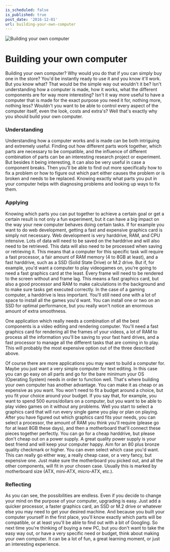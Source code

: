 ```yaml
---
is_scheduled: false
is_published: true
post_date: '2016-12-01'
url: building-your-own-computer
---
```


![Building your own computer](/images/articles/construction.jpg)

# Building your own computer

Building your own computer? Why would you do that if you can simply buy one in the store? You'd be instantly ready to use it and you know it'll work. But you know what? That would be the simple way out wouldn't it be? Isn't understanding how a computer is made, how it works, what the different components are for way more interesting? Isn't it way more useful to have a computer that is made for the exact purpose you need it for, nothing more, nothing less? Wouldn't you want to be able to control every aspect of the computer itself, even the look, costs and extra's? Well that's exactly why you should build your own computer.

### Understanding
Understanding how a computer works and is made can be both intriguing and extremely useful. Finding out how different parts work together, which parts are necessary to be compatible, and the influence of different combination of parts can be an interesting research project or experiment. But besides it being interesting, it can also be very useful in case a component breaks. Then you'll be able to find out more specifically how to fix a problem or how to figure out which part either causes the problem or is broken and needs to be replaced. Knowing exactly what parts you put in your computer helps with diagnosing problems and looking up ways to fix them.

### Applying
Knowing which parts you can put together to achieve a certain goal or get a certain result is not only a fun experiment, but it can have a big impact on the way your new computer behaves doing certain tasks. If for example you want to do web development, getting a fast and expensive graphics card is simply not necessary. Web development is very harddrive, RAM, and CPU intensive. Lots of data will need to be saved on the harddrive and will also need to be retrieved. This data will also need to be processed when saving or retrieving it. This means that a computer for this specific task will require a fast processor, a fair amount of RAM memory (4 to 8GB at least), and a fast harddrive, such as a SSD (Solid State Drive) or M.2 drive. But if, for example, you'd want a computer to play videogames on, you're going to need a fast graphics card at the least. Every frame will need to be rendered to the screen without and frame lag. This means a fast graphics card, but also a good processor and RAM to make calculations in the background and to make sure tasks get executed correctly. In the case of a gaming computer, a harddrive is less important. You'll still need one with a lot of space to install all the games you'd want. You can install one or two on an SSD for optimal performance, but you really won't notice an enormous amount of extra smoothness.

One application which really needs a combination of all the best components is a video editing and rendering computer. You'll need a fast graphics card for rendering all the frames of your videos, a lot of RAM to process all the information you'll be saving to your fast hard drives, and a fast processor to manage all the different tasks that are coming in to play. This will probably the most expensive option out of the three described above.

Of course there are more applications you may want to build a computer for. Maybe you just want a very simple computer for text editing. In this case you can go easy on all parts and go for the bare minimum your OS (Operating System) needs in order to function well. That's where building your own computer has another advantage. You can make it as cheap or as expensive as you want. You won't need to fit a budget around a choice, but you fit your choice around your budget. If you say that, for example, you want to spend 500 euros/dollars on a computer, but you want to be able to play video games on it without any problems. Well you start to select a graphics card that will run every single game you play or plan on playing. After you have figured out which graphics card fits your needs, you can select a processor, the amount of RAM you think you'll require (please go for at least 8GB these days), and then a motherboard that'll connect these pieces together perfectly. You can go for a cheap harddrive, but please don't cheap out on a power supply. A great quality power supply is your best friend and will keep your computer happy. Aim for an 80 plus bronze quality checkmark or higher. You can even select which case you'd want. This can really go either way, a really cheap case, or a very fancy, but expensive one. Just make sure the motherboard you picked out, and all the other components, will fit in your chosen case. Usually this is marked by motherboard size (ATX, mini-ATX, micro-ATX, etc.).

### Reflecting
As you can see, the possibilities are endless. Even if you decide to change your mind on the purpose of your computer, upgrading is easy. Just add a quicker processor, a faster graphics card, an SSD or M.2 drive or whatever else you may need to get your desired machine. And because you built your computer yourself in the first place, you'll know exactly which parts will be compatible, or at least you'll be able to find out with a bit of Googling. So next time you're thinking of buying a new PC, but you don't want to take the easy way out, or have a very specific need or budget, think about making your own computer. It can be a lot of fun, a great learning moment, or just an interesting experience.